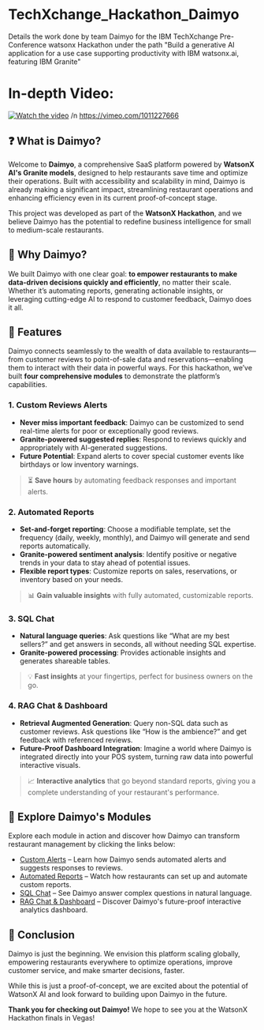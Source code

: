 # TechXchange_Hackathon_Daimyo
Details the work done by team Daimyo for the IBM TechXchange Pre-Conference watsonx Hackathon under the path "Build a generative AI application for a use case supporting productivity with IBM watsonx.ai, featuring IBM Granite"

# In-depth Video:
[![Watch the video](https://vumbnail.com/1011227666.jpg)](https://vimeo.com/1011227666)
/n https://vimeo.com/1011227666

## ❓ What is Daimyo?

Welcome to **Daimyo**, a comprehensive SaaS platform powered by **WatsonX AI's Granite models**, designed to help restaurants save time and optimize their operations. Built with accessibility and scalability in mind, Daimyo is already making a significant impact, streamlining restaurant operations and enhancing efficiency even in its current proof-of-concept stage.

This project was developed as part of the **WatsonX Hackathon**, and we believe Daimyo has the potential to redefine business intelligence for small to medium-scale restaurants.

## 🎯 Why Daimyo?

We built Daimyo with one clear goal: **to empower restaurants to make data-driven decisions quickly and efficiently**, no matter their scale. Whether it’s automating reports, generating actionable insights, or leveraging cutting-edge AI to respond to customer feedback, Daimyo does it all.

## 🚀 Features

Daimyo connects seamlessly to the wealth of data available to restaurants—from customer reviews to point-of-sale data and reservations—enabling them to interact with their data in powerful ways. For this hackathon, we’ve built **four comprehensive modules** to demonstrate the platform’s capabilities.

### 1. **Custom Reviews Alerts**
- **Never miss important feedback**: Daimyo can be customized to send real-time alerts for poor or exceptionally good reviews.
- **Granite-powered suggested replies**: Respond to reviews quickly and appropriately with AI-generated suggestions.
- **Future Potential**: Expand alerts to cover special customer events like birthdays or low inventory warnings.
  
> ⏳ **Save hours** by automating feedback responses and important alerts.

### 2. **Automated Reports**
- **Set-and-forget reporting**: Choose a modifiable template, set the frequency (daily, weekly, monthly), and Daimyo will generate and send reports automatically.
- **Granite-powered sentiment analysis**: Identify positive or negative trends in your data to stay ahead of potential issues.
- **Flexible report types**: Customize reports on sales, reservations, or inventory based on your needs.

> 📊 **Gain valuable insights** with fully automated, customizable reports.

### 3. **SQL Chat**
- **Natural language queries**: Ask questions like “What are my best sellers?” and get answers in seconds, all without needing SQL expertise.
- **Granite-powered processing**: Provides actionable insights and generates shareable tables.

> 💡 **Fast insights** at your fingertips, perfect for business owners on the go.

### 4. **RAG Chat & Dashboard**
- **Retrieval Augmented Generation**: Query non-SQL data such as customer reviews. Ask questions like “How is the ambience?” and get feedback with referenced reviews.
- **Future-Proof Dashboard Integration**: Imagine a world where Daimyo is integrated directly into your POS system, turning raw data into powerful interactive visuals.

> 📈 **Interactive analytics** that go beyond standard reports, giving you a complete understanding of your restaurant's performance.

## 📂 Explore Daimyo's Modules

Explore each module in action and discover how Daimyo can transform restaurant management by clicking the links below:

- [Custom Alerts](./CustomAlerts) – Learn how Daimyo sends automated alerts and suggests responses to reviews.
- [Automated Reports](./AutomatedReports) – Watch how restaurants can set up and automate custom reports.
- [SQL Chat](./DatabaseChat) – See Daimyo answer complex questions in natural language.
- [RAG Chat & Dashboard](./RAGChat) – Discover Daimyo's future-proof interactive analytics dashboard.

## 🙌 Conclusion

Daimyo is just the beginning. We envision this platform scaling globally, empowering restaurants everywhere to optimize operations, improve customer service, and make smarter decisions, faster.

While this is just a proof-of-concept, we are excited about the potential of WatsonX AI and look forward to building upon Daimyo in the future.

**Thank you for checking out Daimyo!** We hope to see you at the WatsonX Hackathon finals in Vegas!
